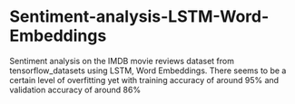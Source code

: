 # Sentiment-analysis-LSTM-Word-Embeddings
Sentiment analysis on the IMDB movie reviews dataset from tensorflow_datasets using LSTM, Word Embeddings. There seems to be a certain level of overfitting yet with training accuracy of around 95% and validation accuracy of around 86%
